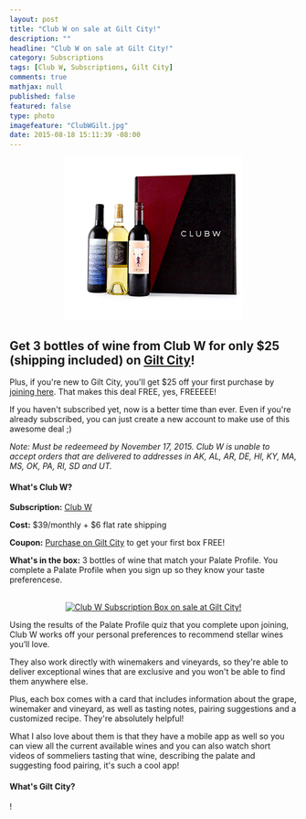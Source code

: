 ```yaml
---
layout: post
title: "Club W on sale at Gilt City!"
description: ""
headline: "Club W on sale at Gilt City!"
category: Subscriptions
tags: [Club W, Subscriptions, Gilt City]
comments: true
mathjax: null
published: false
featured: false
type: photo
imagefeature: "ClubWGilt.jpg"
date: 2015-08-18 15:11:39 -08:00
---
```


<center><a href="www.giltcity.com/invite/157210226a9yhx2xr9pf" target="_blank">
<img src="/images/ClubWGilt.jpg" border="0" style="border:none;max-width:100%;" alt="Club W on sale at Gilt City!" />
</a></center>

<p><H2>Get 3 bottles of wine from Club W for only $25 (shipping included) on <a href="www.giltcity.com/invite/157210226a9yhx2xr9pf" target="_blank">Gilt City</a>!</H2></p>

<p>Plus, if you're new to Gilt City, you'll get $25 off your first purchase by <a href="www.giltcity.com/invite/157210226a9yhx2xr9pf" target="_blank">joining here</a>. That makes this deal FREE, yes, FREEEEE!</p>

<p>If you haven't subscribed yet, now is a better time than ever. Even if you're already subscribed, you can just create a new account to make use of this awesome deal ;)</p>

<p><i>Note: Must be redeemeed by November 17, 2015. Club W is unable to accept orders that are delivered to addresses in AK, AL, AR, DE, HI, KY, MA, MS, OK, PA, RI, SD and UT.</i></p>

<H4>What's Club W?</H4>
<p><b>Subscription:</b> <a href="https://www.clubw.com/kty5k6ogtx" target="_blank">Club W</a></p>
<p><b>Cost:</b> $39/monthly + $6 flat rate shipping</p>
<p><b>Coupon:</b> <a href="www.giltcity.com/invite/157210226a9yhx2xr9pf" target="_blank">Purchase on Gilt City</a> to get your first box FREE!</p>
<p><b>What's in the box:</b> 3 bottles of wine that match your Palate Profile. You complete a Palate Profile when you sign up so they know your taste preferencese.</p>
<br>

<center><a href="www.giltcity.com/invite/157210226a9yhx2xr9pf" target="_blank">
<img src="/images/ClubWGilt2.png" border="0" style="border:none;max-width:100%;" alt="Club W Subscription Box on sale at Gilt City!" />
</a></center>

<p>Using the results of the Palate Profile quiz that you complete upon joining, Club W works off your personal preferences to recommend stellar wines you’ll love.</p>

<p>They also work directly with winemakers and vineyards, so they're able to deliver exceptional wines that are exclusive and you won't be able to find them anywhere else.</p>

<p>Plus, each box comes with a card that includes information about the grape, winemaker and vineyard, as well as tasting notes, pairing suggestions and a customized recipe. They're absolutely helpful!</p>

<p>What I also love about them is that they have a mobile app as well so you can view all the current available wines and you can also watch short videos of sommeliers tasting that wine, describing the palate and suggesting food pairing, it's such a cool app!</p>

<H4>What's Gilt City?</H4>
<p>!</p>
